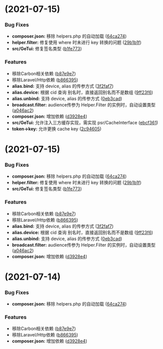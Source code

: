 <a name=""></a>
#  (2021-07-15)


### Bug Fixes

* **composer.json:** 移除 helpers.php 的自动加载 ([64ca274](https://github.com/sunmingyang/getui/commit/64ca274))
* **helper.filter:** 修复使用 where 时未进行 key 转换的问题 ([29b1b1f](https://github.com/sunmingyang/getui/commit/29b1b1f))
* **src/GeTui:** 修复签名类型 ([b1fe773](https://github.com/sunmingyang/getui/commit/b1fe773))


### Features

* 移除Carbon相关依赖 ([b87e9e7](https://github.com/sunmingyang/getui/commit/b87e9e7))
* 移除Laravel/Http依赖 ([b866395](https://github.com/sunmingyang/getui/commit/b866395))
* **alias.bind:** 支持 device, alias 的传参方式 ([3f2faf7](https://github.com/sunmingyang/getui/commit/3f2faf7))
* **alias.device:** 根据 cid 查询 别名时，直接返回别名而不是数组 ([9ff23f6](https://github.com/sunmingyang/getui/commit/9ff23f6))
* **alias.unbind:** 支持 device, alias 的传参方式 ([0eb3cad](https://github.com/sunmingyang/getui/commit/0eb3cad))
* **broadcast.filter:** audience传参为 Helper.Filter 的实例时，自动设置类型 ([a046ac2](https://github.com/sunmingyang/getui/commit/a046ac2))
* **composer.json:** 增加依赖 ([d3928e4](https://github.com/sunmingyang/getui/commit/d3928e4))
* **src/GeTui:** 允许注入三方缓存实现，需实现 psr/CacheInterface ([ebcf361](https://github.com/sunmingyang/getui/commit/ebcf361))
* **token->key:** 允许更换 cache key ([2c94605](https://github.com/sunmingyang/getui/commit/2c94605))



<a name=""></a>
#  (2021-07-15)


### Bug Fixes

* **composer.json:** 移除 helpers.php 的自动加载 ([64ca274](https://github.com/sunmingyang/getui/commit/64ca274))
* **helper.filter:** 修复使用 where 时未进行 key 转换的问题 ([29b1b1f](https://github.com/sunmingyang/getui/commit/29b1b1f))
* **src/GeTui:** 修复签名类型 ([b1fe773](https://github.com/sunmingyang/getui/commit/b1fe773))


### Features

* 移除Carbon相关依赖 ([b87e9e7](https://github.com/sunmingyang/getui/commit/b87e9e7))
* 移除Laravel/Http依赖 ([b866395](https://github.com/sunmingyang/getui/commit/b866395))
* **alias.bind:** 支持 device, alias 的传参方式 ([3f2faf7](https://github.com/sunmingyang/getui/commit/3f2faf7))
* **alias.device:** 根据 cid 查询 别名时，直接返回别名而不是数组 ([9ff23f6](https://github.com/sunmingyang/getui/commit/9ff23f6))
* **alias.unbind:** 支持 device, alias 的传参方式 ([0eb3cad](https://github.com/sunmingyang/getui/commit/0eb3cad))
* **broadcast.filter:** audience传参为 Helper.Filter 的实例时，自动设置类型 ([a046ac2](https://github.com/sunmingyang/getui/commit/a046ac2))
* **composer.json:** 增加依赖 ([d3928e4](https://github.com/sunmingyang/getui/commit/d3928e4))



<a name=""></a>
#  (2021-07-14)


### Bug Fixes

* **composer.json:** 移除 helpers.php 的自动加载 ([64ca274](https://github.com/sunmingyang/getui/commit/64ca274))


### Features

* 移除Carbon相关依赖 ([b87e9e7](https://github.com/sunmingyang/getui/commit/b87e9e7))
* 移除Laravel/Http依赖 ([b866395](https://github.com/sunmingyang/getui/commit/b866395))
* **composer.json:** 增加依赖 ([d3928e4](https://github.com/sunmingyang/getui/commit/d3928e4))
